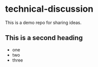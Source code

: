 # technical-discussion
This is a demo repo for sharing ideas.

## This is a second heading

* one
* two
* three
